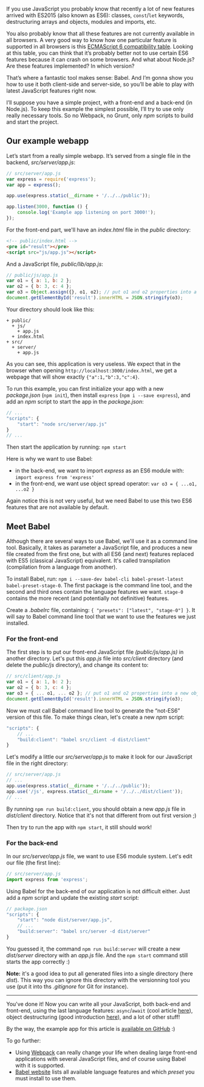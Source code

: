 
If you use JavaScript you probably know that recently a lot of new features arrived with ES2015 (also known as ES6): classes, `const`/`let` keywords, destructuring arrays and objects, modules and imports, etc.

You also probably know that all these features are not currently available in all browsers. A very good way to know how one particular feature is supported in all browsers is this [ECMAScript 6 compatibility table](http://kangax.github.io/compat-table/es2016plus/). Looking at this table, you can think that it’s probably better not to use certain ES6 features because it can crash on some browsers. And what about Node.js? Are these features implemented? In which version?

That’s where a fantastic tool makes sense: Babel. And I’m gonna show you how to use it both client-side and server-side, so you’ll be able to play with latest JavaScript features right now.

<!--readmore-->

I’ll suppose you have a simple project, with a front-end and a back-end (in Node.js). To keep this example the simplest possible, I’ll try to use only really necessary tools. So no Webpack, no Grunt, only *npm* scripts to build and start the project.

## Our example webapp

Let’s start from a really simple webapp. It’s served from a single file in the backend, *src/server/app.js*:

```javascript
// src/server/app.js
var express = require('express');
var app = express();

app.use(express.static(__dirname + '/../../public'));

app.listen(3000, function () {
    console.log('Example app listening on port 3000!');
});
```

For the front-end part, we'll have an *index.html* file in the *public* directory:

```html
<!-- public/index.html -->
<pre id="result"></pre>
<script src="js/app.js"></script>
```

And a JavaScript file, *public/lib/app.js*:

```javascript
// public/js/app.js
var o1 = { a: 1, b: 2 };
var o2 = { b: 3, c: 4 };
var o3 = Object.assign({}, o1, o2); // put o1 and o2 properties into a new object o3
document.getElementById('result').innerHTML = JSON.stringify(o3);
```

Your directory should look like this:

```
+ public/
  + js/
    + app.js
  + index.html
+ src/
  + server/
    + app.js
```

As you can see, this application is very useless. We expect that in the browser when opening `http://localhost:3000/index.html`, we get a webpage that will show exactly `{"a":1,"b":3,"c":4}`.

To run this example, you can first initialize your app with a new *package.json* (`npm init`), then install `express` (`npm i --save express`), and add an *npm* script to start the app in the *package.json*:

```javascript
// ...
"scripts": {
    "start": "node src/server/app.js"
}
// ...
```

Then start the application by running: `npm start`

Here is why we want to use Babel:
- in the back-end, we want to import *express* as an ES6 module with: `import express from 'express'`
- in the front-end, we want use object spread operator: `var o3 = { ...o1, ...o2 }`

Again notice this is not very useful, but we need Babel to use this two ES6 features that are not available by default.

## Meet Babel

Although there are several ways to use Babel, we'll use it as a command line tool. Basically, it takes as parameter a JavaScript file, and produces a new file created from the first one, but with all ES6 (and next) features replaced with ES5 (classical JavaScript) equivalent. It's called transpilation (compilation from a language from another).

To install Babel, run: `npm i --save-dev babel-cli babel-preset-latest babel-preset-stage-0`. The first package is the command line tool, and the second and third ones contain the language features we want. `stage-0` contains the more recent (and potentially not definitive) features.

Create a *.babelrc* file, containing: `{ "presets": ["latest", "stage-0"] }`. It will say to Babel command line tool that we want to use the features we just installed.

### For the front-end

The first step is to put our front-end JavaScript file *(public/js/app.js)* in another directory. Let's put this *app.js* file into *src/client* directory (and delete the *public/js* directory), and change its content to:

```javascript
// src/client/app.js
var o1 = { a: 1, b: 2 };
var o2 = { b: 3, c: 4 };
var o3 = { ... o1, ... o2 }; // put o1 and o2 properties into a new object o3
document.getElementById('result').innerHTML = JSON.stringify(o3);
```

Now we must call Babel command line tool to generate the “not-ES6” version of this file. To make things clean, let's create a new *npm* script:

```javascript
"scripts": {
    // ...
    "build:client": "babel src/client -d dist/client"
}
```

Let's modify a little our *src/server/app.js* to make it look for our JavaScript file in the right directory:

```javascript
// src/server/app.js
// ...
app.use(express.static(__dirname + '/../../public'));
app.use('/js', express.static(__dirname + '/../../dist/client'));
// ...
```

By running `npm run build:client`, you should obtain a new *app.js* file in *dist/client* directory. Notice that it's not that different from out first version ;)

Then try to run the app with `npm start`, it still should work!

### For the back-end

In our *src/server/app.js* file, we want to use ES6 module system. Let's edit our file (the first line):

```javascript
// src/server/app.js
import express from 'express';
```

Using Babel for the back-end of our application is not difficult either. Just add a *npm* script and update the existing *start* script:

```javascript
// package.json
"scripts": {
    "start": "node dist/server/app.js",
    // ...
    "build:server": "babel src/server -d dist/server"
}
```

You guessed it, the command `npm run build:server` will create a new *dist/server* directory with an *app.js* file. And the `npm start` command still starts the app correctly :)

**Note:** it's a good idea to put all generated files into a single directory (here *dist*). This way you can ignore this directory with the versionning tool you use (put it into ths *.gitignore* for Git for instance).

---

You've done it! Now you can write all your JavaScript, both back-end and front-end, using the last language features: `async`/`await` (cool article [here](https://www.twilio.com/blog/2015/10/asyncawait-the-hero-javascript-deserved.html)), object destructuring (good introduction [here](http://exploringjs.com/es6/ch_destructuring.html)), and a lot of other stuff!

By the way, the example app for this article is [available on GitHub](https://github.com/scastiel/hello-babel) :)

To go further:
* Using [Webpack](https://webpack.github.io/) can really change your life when dealing large front-end applications with several JavaScript files, and of course using Babel with it is supported.
* [Babel website](http://babeljs.io/docs/plugins/) lists all available language features and which *preset* you must install to use them.

